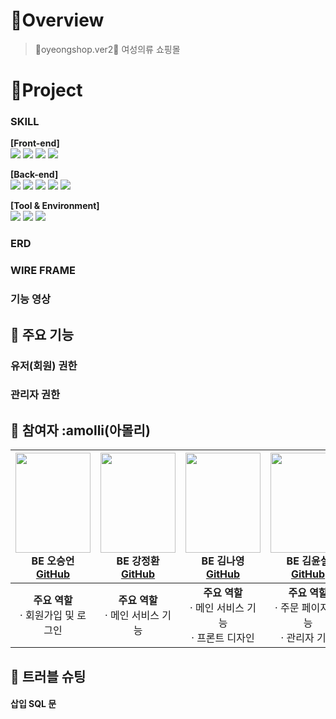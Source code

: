 #  🍳Overview

> 💚oyeongshop.ver2💚 여성의류 쇼핑몰


#  🚩Project

### SKILL
**[Front-end]**  
<img src="https://img.shields.io/badge/javascript-F7DF1E?style=for-the-badge&logo=javascript&logoColor=black"> <img src="https://img.shields.io/badge/bootstrap-7952B3?style=for-the-badge&logo=bootstrap&logoColor=white">
<img src="https://img.shields.io/badge/css-1572B6?style=for-the-badge&logo=css3&logoColor=white"> <img src="https://img.shields.io/badge/HTML5-E34F26?style=for-the-badge&logo=html5&logoColor=white" /> 

**[Back-end]**   
<img src="https://img.shields.io/badge/java-007396?style=for-the-badge&logo=java&logoColor=white"> <img src="https://img.shields.io/badge/Mysql-4479A1?style=for-the-badge&logo=Mysql&logoColor=white"> <img src="https://img.shields.io/badge/spring-6DB33F?style=for-the-badge&logo=spring&logoColor=white"> 
<img src="https://img.shields.io/badge/spring boot-6DB33F?style=for-the-badge&logo=spring boot&logoColor=white"> <img src="https://img.shields.io/badge/hibernate-59666C?style=for-the-badge&logo=hibernate&logoColor=white" />

**[Tool & Environment]**  
<img src="https://img.shields.io/badge/github-181717?style=for-the-badge&logo=github&logoColor=white"> <img src="https://img.shields.io/badge/IntelliJ idea-000000?style=for-the-badge&logo=IntelliJ idea&logoColor=white"> <img src="https://img.shields.io/badge/figma-F24E1E?style=for-the-badge&logo=figma&logoColor=white">

### ERD


### WIRE FRAME



### 기능 영상 



## 📍 주요 기능
### 유저(회원) 권한




### 관리자 권한




## 🚀 참여자 :amolli(아몰리)
|<img src="#" width="120" height="160"/><br/>BE 오승언 <br/><a href="#">GitHub</a>|<img src="#" width="120" height="160"/><br/>BE 강정환 <br/> <a href="#">GitHub</a>|<img src="#" width="120" height="160"/><br/>BE 김나영 <br/><a href="#">GitHub</a>|<img src="#" width="120" height="160"/><br/>BE 김윤설 <br/><a href="#">GitHub</a>|<img src="#" width="120" height="160"/><br/>BE 박형배 <br/><a href="#">GitHub</a>|
|:---:|:---:|:---:|:---:|:---:|
| <strong>주요 역할</strong> <br> &middot; 회원가입 및 로그인|<strong>주요 역할</strong> <br> &middot; 메인 서비스 기능| <strong>주요 역할</strong> <br> &middot; 메인 서비스 기능 <br/> &middot; 프론트 디자인 | <strong>주요 역할</strong> <br/> &middot; 주문 페이지 기능 <br/> &middot; 관리자 기능| <strong>주요 역할</strong> <br/> &middot; 장바구니 페이지 기능 |



## 💊 트러블 슈팅

#### 삽입 SQL 문
